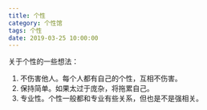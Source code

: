 ```yaml
---
title: 个性
category: 个性馆
tags: 个性
date: 2019-03-25 10:00:00
---
```


关于个性的一些想法：

1. 不伤害他人。每个人都有自己的个性，互相不伤害。
2. 保持简单。如果太过于庞杂，将拖累自己。
3. 专业性。个性一般都和专业有些关系，但也是不是强相关。



<!-- more -->

